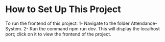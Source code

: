 # How to Set Up This Project

To run the frontend of this project:
1- Navigate to the folder Attendance-System.
2- Run the command npm run dev. This will display the localhost port; click on it to view the frontend of the project.
